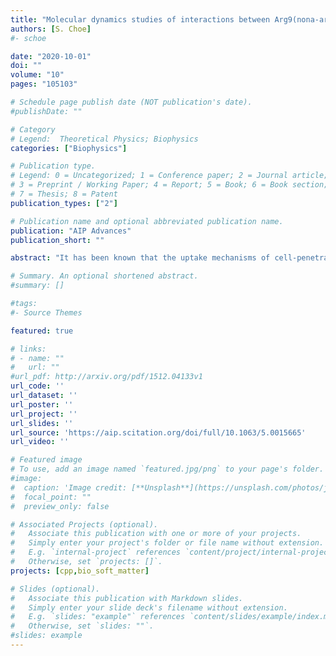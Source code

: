 ```yaml
---
title: "Molecular dynamics studies of interactions between Arg9(nona-arginine) and a DOPC/DOPG(4:1) membrane"
authors: [S. Choe]
#- schoe

date: "2020-10-01"
doi: ""
volume: "10"
pages: "105103"

# Schedule page publish date (NOT publication's date).
#publishDate: ""

# Category
# Legend:  Theoretical Physics; Biophysics
categories: ["Biophysics"]

# Publication type.
# Legend: 0 = Uncategorized; 1 = Conference paper; 2 = Journal article;
# 3 = Preprint / Working Paper; 4 = Report; 5 = Book; 6 = Book section;
# 7 = Thesis; 8 = Patent
publication_types: ["2"]

# Publication name and optional abbreviated publication name.
publication: "AIP Advances"
publication_short: ""

abstract: "It has been known that the uptake mechanisms of cell-penetrating peptides (CPPs) depend on the experimental conditions such as the concentration of peptides, lipid composition, and temperature. In this study, we investigate the temperature dependence of the penetration of Arg9s into a DOPC/DOPG(4:1) membrane using molecular dynamics (MD) simulations at two different temperatures, T = 310 K and T = 288 K. Although it is difficult to identify the temperature dependence because of having only one single simulation at each temperature and no evidence of translocation of Arg9s across the membrane at both temperatures, our simulations suggest that following are strongly correlated with the penetration of Arg9s: a number of water molecules coordinated by Arg9s and the electrostatic energy between Arg9s and the lipid molecules. We also present how Arg9s change a bending rigidity of the membrane and how a collective behavior between Arg9s enhances the penetration and the membrane bending. Our analyses can be applicable to any CPPs to investigate their interactions with various membranes using MD simulations."

# Summary. An optional shortened abstract.
#summary: []

#tags:
#- Source Themes

featured: true

# links:
# - name: ""
#   url: ""
#url_pdf: http://arxiv.org/pdf/1512.04133v1
url_code: ''
url_dataset: ''
url_poster: ''
url_project: ''
url_slides: ''
url_source: 'https://aip.scitation.org/doi/full/10.1063/5.0015665'
url_video: ''

# Featured image
# To use, add an image named `featured.jpg/png` to your page's folder.
#image:
#  caption: 'Image credit: [**Unsplash**](https://unsplash.com/photos/jdD8gXaTZsc)'
#  focal_point: ""
#  preview_only: false

# Associated Projects (optional).
#   Associate this publication with one or more of your projects.
#   Simply enter your project's folder or file name without extension.
#   E.g. `internal-project` references `content/project/internal-project/index.md`.
#   Otherwise, set `projects: []`.
projects: [cpp,bio_soft_matter]

# Slides (optional).
#   Associate this publication with Markdown slides.
#   Simply enter your slide deck's filename without extension.
#   E.g. `slides: "example"` references `content/slides/example/index.md`.
#   Otherwise, set `slides: ""`.
#slides: example
---
```






